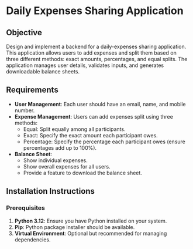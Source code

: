  # Daily Expenses Sharing Application

## Objective
Design and implement a backend for a daily-expenses sharing application. This application allows users to add expenses and split them based on three different methods: exact amounts, percentages, and equal splits. The application manages user details, validates inputs, and generates downloadable balance sheets.

## Requirements
- **User Management**: Each user should have an email, name, and mobile number.
- **Expense Management**: Users can add expenses split using three methods:
  - Equal: Split equally among all participants.
  - Exact: Specify the exact amount each participant owes.
  - Percentage: Specify the percentage each participant owes (ensure percentages add up to 100%).
- **Balance Sheet**:
  - Show individual expenses.
  - Show overall expenses for all users.
  - Provide a feature to download the balance sheet.

## Installation Instructions

### Prerequisites
1. **Python 3.12**: Ensure you have Python installed on your system.
2. **Pip**: Python package installer should be available.
3. **Virtual Environment**: Optional but recommended for managing dependencies.
